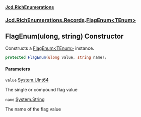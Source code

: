 #### [Jcd.RichEnumerations](index.md 'index')
### [Jcd.RichEnumerations.Records](Jcd.RichEnumerations.Records.md 'Jcd.RichEnumerations.Records').[FlagEnum&lt;TEnum&gt;](FlagEnum_TEnum_.md 'Jcd.RichEnumerations.Records.FlagEnum<TEnum>')

## FlagEnum(ulong, string) Constructor

Constructs a [FlagEnum&lt;TEnum&gt;](FlagEnum_TEnum_.md 'Jcd.RichEnumerations.Records.FlagEnum<TEnum>') instance.

```csharp
protected FlagEnum(ulong value, string name);
```
#### Parameters

<a name='Jcd.RichEnumerations.Records.FlagEnum_TEnum_.FlagEnum(ulong,string).value'></a>

`value` [System.UInt64](https://docs.microsoft.com/en-us/dotnet/api/System.UInt64 'System.UInt64')

The single or compound flag value

<a name='Jcd.RichEnumerations.Records.FlagEnum_TEnum_.FlagEnum(ulong,string).name'></a>

`name` [System.String](https://docs.microsoft.com/en-us/dotnet/api/System.String 'System.String')

The name of the flag value